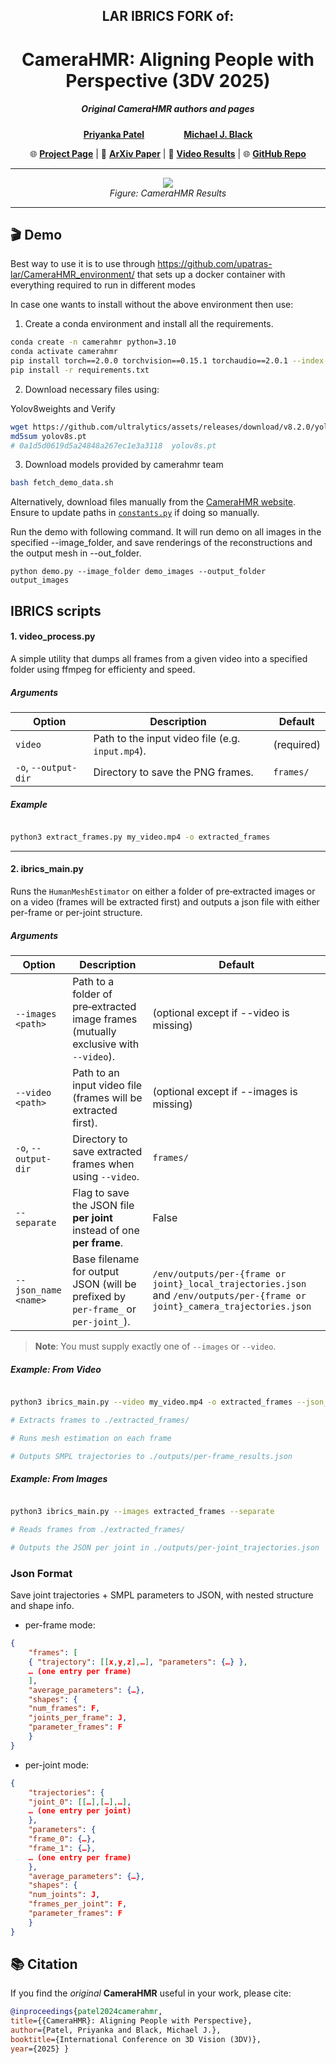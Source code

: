 
<div align="center">

## LAR IBRICS FORK of: ##

# **CameraHMR: Aligning People with Perspective (3DV 2025)**  

##### Original CameraHMR authors and pages

[**Priyanka Patel**](https://pixelite1201.github.io/) &nbsp;&nbsp;&nbsp;&nbsp;&nbsp;&nbsp;&nbsp;&nbsp;&nbsp;&nbsp;&nbsp;&nbsp;&nbsp;&nbsp; [**Michael J. Black**](https://ps.is.mpg.de/person/black)


🌐 [**Project Page**](https://camerahmr.is.tue.mpg.de) | 📄 [**ArXiv Paper**](https://arxiv.org/abs/2411.08128) | 🎥 [**Video Results**](https://youtu.be/aDmfAxYLV2w) | 🌐 [**GitHub Repo**](https://github.com/pixelite1201/CameraHMR/)

---

![](teaser/teaser.png)  
*Figure: CameraHMR Results*

</div>

---


## 🎬 **Demo**

Best way to use it is to use through https://github.com/upatras-lar/CameraHMR_environment/ that sets up a docker container with everything required to run in different modes


In case one wants to install without the above environment then use:

1. Create a conda environment and install all the requirements.

```bash
conda create -n camerahmr python=3.10
conda activate camerahmr
pip install torch==2.0.0 torchvision==0.15.1 torchaudio==2.0.1 --index-url https://download.pytorch.org/whl/cu118
pip install -r requirements.txt
```

2. Download necessary files using:

Yolov8weights and Verify
```bash
wget https://github.com/ultralytics/assets/releases/download/v8.2.0/yolov8s.pt
md5sum yolov8s.pt
# 0a1d5d0619d5a24848a267ec1e3a3118  yolov8s.pt
```
 
3. Download models provided by camerahmr team

```bash
bash fetch_demo_data.sh
```

Alternatively, download files manually from the [CameraHMR website](https://camerahmr.is.tue.mpg.de). Ensure to update paths in [`constants.py`](core/constants.py) if doing so manually.


Run the demo with following command. It will run demo on all images in the specified --image_folder, and save renderings of the reconstructions and the output mesh in --out_folder. 

```
python demo.py --image_folder demo_images --output_folder output_images
```

## IBRICS scripts

#### 1. video_process.py

  

A simple utility that dumps all frames from a given video into a specified folder using ffmpeg for efficienty and speed.

  

##### Arguments

| Option | Description | Default |
|---|---|---|
| `video` | Path to the input video file (e.g. `input.mp4`). | (required) |
| `-o`, `--output-dir` | Directory to save the PNG frames. | `frames/` |

  

##### Example

  

```bash

python3 extract_frames.py my_video.mp4 -o extracted_frames

```

---
  

#### 2. ibrics_main.py

  

Runs the `HumanMeshEstimator` on either a folder of pre‑extracted images or on a video (frames will be extracted first) and outputs a json file with either per-frame or per-joint structure.

  

##### Arguments

  

| Option | Description | Default |
|---|---|---|
| `--images <path>` | Path to a folder of pre‑extracted image frames (mutually exclusive with `--video`). | (optional except if --video is missing) |
| `--video <path>` | Path to an input video file (frames will be extracted first). | (optional except if --images is missing) |
| `-o`, `--output-dir` | Directory to save extracted frames when using `--video`. | `frames/` |
| `--separate` | Flag to save the JSON file **per joint** instead of one **per frame**. | False |
| `--json_name <name>` | Base filename for output JSON (will be prefixed by `per-frame_` or `per-joint_`). | `/env/outputs/per-{frame or joint}_local_trajectories.json` and `/env/outputs/per-{frame or joint}_camera_trajectories.json`|

  

> **Note**: You must supply exactly one of `--images` or `--video`.

  

##### Example: From Video

  

```bash

python3 ibrics_main.py --video my_video.mp4 -o extracted_frames --json_name results.json

# Extracts frames to ./extracted_frames/

# Runs mesh estimation on each frame

# Outputs SMPL trajectories to ./outputs/per-frame_results.json

```

  

##### Example: From Images

  

```bash

python3 ibrics_main.py --images extracted_frames --separate

# Reads frames from ./extracted_frames/

# Outputs the JSON per joint in ./outputs/per-joint_trajectories.json

```

### Json Format

Save joint trajectories + SMPL parameters to JSON, with nested structure and shape info.

- per-frame mode:

```json
{
    "frames": [
    { "trajectory": [[x,y,z],…], "parameters": {…} },
    … (one entry per frame)
    ],
    "average_parameters": {…},
    "shapes": {
    "num_frames": F,
    "joints_per_frame": J,
    "parameter_frames": F
    }
}
```

- per-joint mode:

```json
{
    "trajectories": {
    "joint_0": [[…],[…],…],
    … (one entry per joint)
    },
    "parameters": {
    "frame_0": {…},
    "frame_1": {…},
    … (one entry per frame)
    },
    "average_parameters": {…},
    "shapes": {
    "num_joints": J,
    "frames_per_joint": F,
    "parameter_frames": F
    }
}
```

## 📚 **Citation**

If you find the *original* **CameraHMR** useful in your work, please cite:

```bibtex
@inproceedings{patel2024camerahmr,
title={{CameraHMR}: Aligning People with Perspective},
author={Patel, Priyanka and Black, Michael J.},
booktitle={International Conference on 3D Vision (3DV)},
year={2025} }
```

